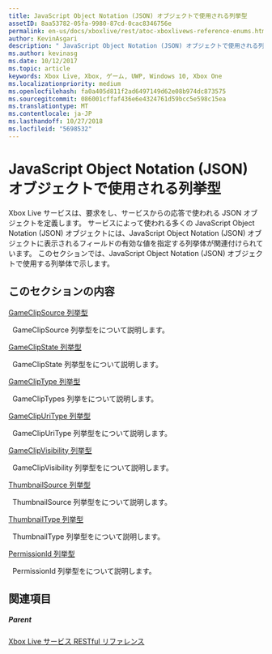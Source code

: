 ```yaml
---
title: JavaScript Object Notation (JSON) オブジェクトで使用される列挙型
assetID: 8aa53782-05fa-9980-87cd-0cac8346756e
permalink: en-us/docs/xboxlive/rest/atoc-xboxlivews-reference-enums.html
author: KevinAsgari
description: " JavaScript Object Notation (JSON) オブジェクトで使用される列挙型"
ms.author: kevinasg
ms.date: 10/12/2017
ms.topic: article
keywords: Xbox Live, Xbox, ゲーム, UWP, Windows 10, Xbox One
ms.localizationpriority: medium
ms.openlocfilehash: fa0a405d811f2ad6497149d62e08b974dc873575
ms.sourcegitcommit: 086001cffaf436e6e4324761d59bcc5e598c15ea
ms.translationtype: MT
ms.contentlocale: ja-JP
ms.lasthandoff: 10/27/2018
ms.locfileid: "5698532"
---
```

# <a name="enumerations-used-in-javascript-object-notation-json-objects"></a>JavaScript Object Notation (JSON) オブジェクトで使用される列挙型
 
Xbox Live サービスは、要求をし、サービスからの応答で使われる JSON オブジェクトを定義します。 サービスによって使われる多くの JavaScript Object Notation (JSON) オブジェクトには、JavaScript Object Notation (JSON) オブジェクトに表示されるフィールドの有効な値を指定する列挙体が関連付けられています。 このセクションでは、JavaScript Object Notation (JSON) オブジェクトで使用する列挙体で示します。 
 
<a id="ID4EJB"></a>

 
## <a name="in-this-section"></a>このセクションの内容

[GameClipSource 列挙型](gvr-enum-gameclipsource.md)

&nbsp;&nbsp;GameClipSource 列挙型をについて説明します。 

[GameClipState 列挙型](gvr-enum-gameclipstate.md)

&nbsp;&nbsp;GameClipState 列挙型をについて説明します。 

[GameClipType 列挙型](gvr-enum-gamecliptypes.md)

&nbsp;&nbsp;GameClipTypes 列挙をについて説明します。 

[GameClipUriType 列挙型](gvr-enum-gameclipuritype.md)

&nbsp;&nbsp;GameClipUriType 列挙型をについて説明します。 

[GameClipVisibility 列挙型](gvr-enum-gameclipvisibility.md)

&nbsp;&nbsp;GameClipVisibility 列挙型をについて説明します。 

[ThumbnailSource 列挙型](gvr-enum-thumbnailsource.md)

&nbsp;&nbsp;ThumbnailSource 列挙型をについて説明します。 

[ThumbnailType 列挙型](gvr-enum-thumbnailtype.md)

&nbsp;&nbsp;ThumbnailType 列挙型をについて説明します。 

[PermissionId 列挙型](privacy-enum-permissionid.md)

&nbsp;&nbsp;PermissionId 列挙型をについて説明します。 
 
<a id="ID4EGC"></a>

 
## <a name="see-also"></a>関連項目
 
<a id="ID4EIC"></a>

 
##### <a name="parent"></a>Parent 

[Xbox Live サービス RESTful リファレンス](../atoc-xboxlivews-reference.md)

   